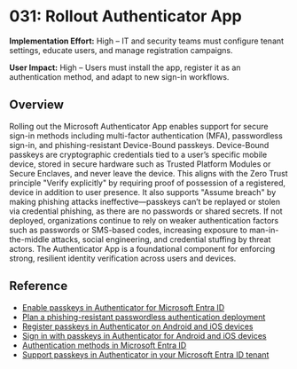 # 031: Rollout Authenticator App

**Implementation Effort:** High – IT and security teams must configure tenant settings, educate users, and manage registration campaigns.

**User Impact:** High – Users must install the app, register it as an authentication method, and adapt to new sign-in workflows.

## Overview

Rolling out the Microsoft Authenticator App enables support for secure sign-in methods including multi-factor authentication (MFA), passwordless sign-in, and phishing-resistant Device-Bound passkeys. Device-Bound passkeys are cryptographic credentials tied to a user’s specific mobile device, stored in secure hardware such as Trusted Platform Modules or Secure Enclaves, and never leave the device. This aligns with the Zero Trust principle "Verify explicitly" by requiring proof of possession of a registered, device in addition to user presence. It also supports "Assume breach" by making phishing attacks ineffective—passkeys can’t be replayed or stolen via credential phishing, as there are no passwords or shared secrets. If not deployed, organizations continue to rely on weaker authentication factors such as passwords or SMS-based codes, increasing exposure to man-in-the-middle attacks, social engineering, and credential stuffing by threat actors. The Authenticator App is a foundational component for enforcing strong, resilient identity verification across users and devices.

## Reference

* [Enable passkeys in Authenticator for Microsoft Entra ID](https://learn.microsoft.com/entra/identity/authentication/how-to-enable-authenticator-passkey)
* [Plan a phishing-resistant passwordless authentication deployment](https://learn.microsoft.com/entra/identity/authentication/how-to-plan-prerequisites-phishing-resistant-passwordless-authentication)
* [Register passkeys in Authenticator on Android and iOS devices](https://learn.microsoft.com/entra/identity/authentication/how-to-register-passkey-authenticator)
* [Sign in with passkeys in Authenticator for Android and iOS devices](https://learn.microsoft.com/entra/identity/authentication/how-to-sign-in-passkey-authenticator)
* [Authentication methods in Microsoft Entra ID](https://learn.microsoft.com/entra/identity/authentication/concept-authentication-authenticator-app)
* [Support passkeys in Authenticator in your Microsoft Entra ID tenant](https://learn.microsoft.com/entra/identity/authentication/how-to-support-authenticator-passkey)
